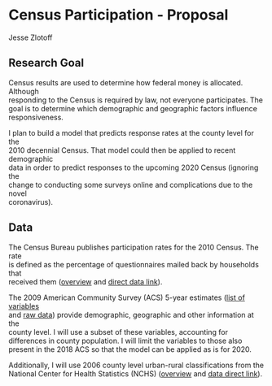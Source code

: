 # Census Participation - Proposal
Jesse Zlotoff<br>

## Research Goal
Census results are used to determine how federal money is allocated.  Although<br>
responding to the Census is required by law, not everyone participates.  The<br>
goal is to determine which demographic and geographic factors influence <br>
responsiveness.

I plan to build a model that predicts response rates at the county level for the<br>
2010 decennial Census.  That model could then be applied to recent demographic<br>
data in order to predict responses to the upcoming 2020 Census (ignoring the <br>
change to conducting some surveys online and complications due to the novel <br>
coronavirus).

## Data
The Census Bureau publishes participation rates for the 2010 Census.  The rate<br>
is defined as the percentage of questionnaires mailed back by households that<br>
received them ([overview](https://www.census.gov/data/datasets/2010/dec/2010-participation-rates.html) and [direct data link](https://www2.census.gov/programs-surveys/decennial/2010/data/participation-rates-states/participationrates2010.txt?#)).

The 2009 American Community Survey (ACS) 5-year estimates ([list of variables](https://api.census.gov/data/2009/acs5/variables.html)<br>
and [raw data](https://www2.census.gov/acs2005_2009_5yr/summaryfile/)) provide demographic, geographic and other information at the<br>
county level.  I will use a subset of these variables, accounting for <br>
differences in county population.  I will limit the variables to those also<br>
present in the 2018 ACS so that the model can be applied as is for 2020.

Additionally, I will use 2006 county level urban-rural classifications from the <br>
National Center for Health Statistics (NCHS) ([overview](https://www.cdc.gov/nchs/data_access/urban_rural.htm#2006_Urban-Rural_Classification_Scheme_for_Counties) and [data direct link](https://www.cdc.gov/nchs/data/data_acces_files/NCHSURCodes2013.xlsx)).
